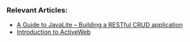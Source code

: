 ### Relevant Articles:

- [A Guide to JavaLite – Building a RESTful CRUD application](http://www.baeldung.com/javalite-rest)
- [Introduction to ActiveWeb](http://www.baeldung.com/activeweb)
